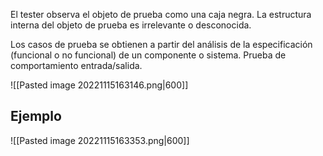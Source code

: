 El tester observa el objeto de prueba como una caja negra. La estructura interna del objeto de prueba es irrelevante o desconocida.


Los casos de prueba se obtienen a partir del análisis de la especificación (funcional o no funcional) de un componente o sistema. Prueba de comportamiento entrada/salida.

![[Pasted image 20221115163146.png|600]]

## Ejemplo 
![[Pasted image 20221115163353.png|600]]